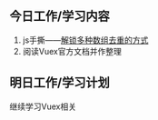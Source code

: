 ## 今日工作/学习内容
1. js手撕——[解锁多种数组去重的方式](https://youngzhang08.github.io/2018/06/01/%E8%A7%A3%E9%94%81js%E6%95%B0%E7%BB%84%E5%8E%BB%E9%87%8D%E7%9A%84%E5%A4%9A%E7%A7%8D%E6%96%B9%E6%B3%95/)
2. 阅读Vuex官方文档并作整理

## 明日工作/学习计划
继续学习Vuex相关
